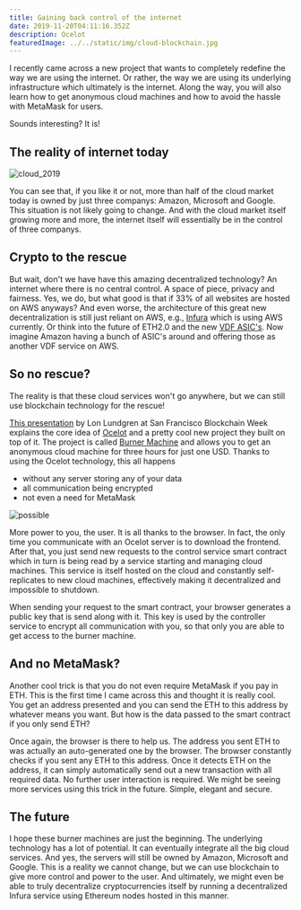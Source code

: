 ```yaml
---
title: Gaining back control of the internet
date: 2019-11-20T04:11:16.352Z
description: Ocelot
featuredImage: ../../static/img/cloud-blockchain.jpg
---
```

I recently came across a new project that wants to completely redefine the way we are using the internet. Or rather, the way we are using its underlying infrastructure which ultimately is the internet. Along the way, you will also learn how to get anonymous cloud machines and how to avoid the hassle with MetaMask for users.

Sounds interesting? It is!

## The reality of internet today

![cloud_2019](/img/cloud.jpg "The internet marker shares 2019")

You can see that, if you like it or not, more than half of the cloud market today is owned by just three companys: Amazon, Microsoft and Google. This situation is not likely going to change. And with the cloud market itself growing more and more, the internet itself will essentially be in the control of three companys.

## Crypto to the rescue

But wait, don't we have have this amazing decentralized technology? An internet where there is no central control. A space of piece, privacy and fairness. Yes, we do, but what good is that if 33% of all websites are hosted on AWS anyways? And even worse, the architecture of this great new decentralization is still just reliant on AWS, e.g., [Infura](https://infura.io/) which is using AWS currently. Or think into the future of ETH2.0 and the new [VDF ASIC's](https://vdfresearch.org/). Now imagine Amazon having a bunch of ASIC's around and offering those as another VDF service on AWS.

## So no rescue?

The reality is that these cloud services won't go anywhere, but we can still use blockchain technology for the rescue!

[This presentation](https://www.youtube.com/watch?v=DNwIY1FpERs) by Lon Lundgren at San Francisco Blockchain Week explains the core idea of [Ocelot](https://ocelot.net/) and a pretty cool new project they built on top of it. The project is called [Burner Machine](http://burnermachine.com/) and allows you to get an anonymous cloud machine for three hours for just one USD. Thanks to using the Ocelot technology, this all happens

* without any server storing any of your data
* all communication being encrypted
* not even a need for MetaMask

![possible](/img/possible.jpg)

More power to you, the user. It is all thanks to the browser. In fact, the only time you communicate with an Ocelot server is to download the frontend. After that, you just send new requests to the control service smart contract which in turn is being read by a service starting and managing cloud machines. This service is itself hosted on the cloud and constantly self-replicates to new cloud machines, effectively making it decentralized and impossible to shutdown.

When sending your request to the smart contract, your browser generates a public key that is send along with it. This key is used by the controller service to encrypt all communication with you, so that only you are able to get access to the burner machine.

## And no MetaMask?

Another cool trick is that you do not even require MetaMask if you pay in ETH. This is the first time I came across this and thought it is really cool. You get an address presented and you can send the ETH to this address by whatever means you want. But how is the data passed to the smart contract if you only send ETH? 

Once again, the browser is there to help us. The address you sent ETH to was actually an auto-generated one by the browser. The browser constantly checks if you sent any ETH to this address. Once it detects ETH on the address, it can simply automatically send out a new transaction with all required data. No further user interaction is required. We might be seeing more services using this trick in the future. Simple, elegant and secure.

## The future

I hope these burner machines are just the beginning. The underlying technology has a lot of potential. It can eventually integrate all the big cloud services. And yes, the servers will still be owned by Amazon, Microsoft and Google. This is a reality we cannot change, but we can use blockchain to give more control and power to the user. And ultimately, we might even be able to truly decentralize cryptocurrencies itself by running a decentralized Infura service using Ethereum nodes hosted in this manner.
